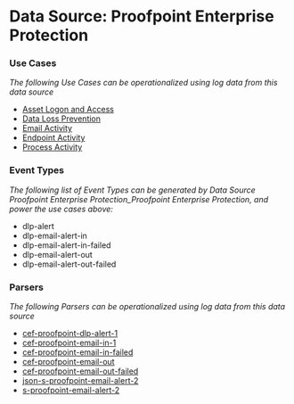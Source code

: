 Data Source: Proofpoint Enterprise Protection
=============================================

### Use Cases

_The following Use Cases can be operationalized using log data from this data source_

* [Asset Logon and Access](usecase_asset_logon_and_access.md)
* [Data Loss Prevention](usecase_data_loss_prevention.md)
* [Email Activity](usecase_email_activity.md)
* [Endpoint Activity](usecase_endpoint_activity.md)
* [Process Activity](usecase_process_activity.md)


### Event Types

_The following list of Event Types can be generated by Data Source Proofpoint Enterprise Protection_Proofpoint Enterprise Protection, and power the use cases above:_

- dlp-alert
- dlp-email-alert-in
- dlp-email-alert-in-failed
- dlp-email-alert-out
- dlp-email-alert-out-failed


### Parsers

_The following Parsers can be operationalized using log data from this data source_

* [cef-proofpoint-dlp-alert-1](parserContent_cef-proofpoint-dlp-alert-1.md)
* [cef-proofpoint-email-in-1](parserContent_cef-proofpoint-email-in-1.md)
* [cef-proofpoint-email-in-failed](parserContent_cef-proofpoint-email-in-failed.md)
* [cef-proofpoint-email-out](parserContent_cef-proofpoint-email-out.md)
* [cef-proofpoint-email-out-failed](parserContent_cef-proofpoint-email-out-failed.md)
* [json-s-proofpoint-email-alert-2](parserContent_json-s-proofpoint-email-alert-2.md)
* [s-proofpoint-email-alert-2](parserContent_s-proofpoint-email-alert-2.md)
